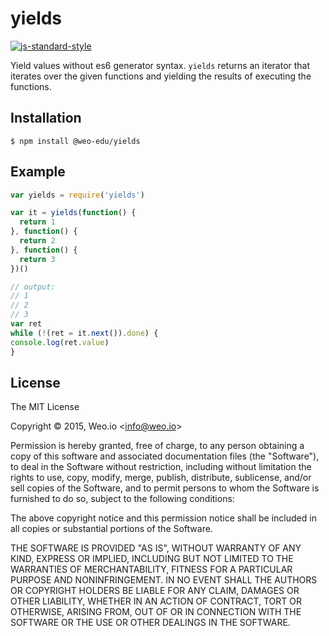 
# yields

[![js-standard-style](https://img.shields.io/badge/code%20style-standard-brightgreen.svg?style=flat)](https://github.com/feross/standard)

Yield values without es6 generator syntax. `yields` returns an iterator that iterates over the given functions and yielding the results of executing the functions.

## Installation

    $ npm install @weo-edu/yields

## Example

```js
var yields = require('yields')

var it = yields(function() {
  return 1
}, function() {
  return 2
}, function() {
  return 3
})()

// output:
// 1
// 2
// 3
var ret
while (!(ret = it.next()).done) {
console.log(ret.value)
}

```

## License

The MIT License

Copyright &copy; 2015, Weo.io &lt;info@weo.io&gt;

Permission is hereby granted, free of charge, to any person obtaining a copy of this software and associated documentation files (the "Software"), to deal in the Software without restriction, including without limitation the rights to use, copy, modify, merge, publish, distribute, sublicense, and/or sell copies of the Software, and to permit persons to whom the Software is furnished to do so, subject to the following conditions:

The above copyright notice and this permission notice shall be included in all copies or substantial portions of the Software.

THE SOFTWARE IS PROVIDED "AS IS", WITHOUT WARRANTY OF ANY KIND, EXPRESS OR IMPLIED, INCLUDING BUT NOT LIMITED TO THE WARRANTIES OF MERCHANTABILITY, FITNESS FOR A PARTICULAR PURPOSE AND NONINFRINGEMENT. IN NO EVENT SHALL THE AUTHORS OR COPYRIGHT HOLDERS BE LIABLE FOR ANY CLAIM, DAMAGES OR OTHER LIABILITY, WHETHER IN AN ACTION OF CONTRACT, TORT OR OTHERWISE, ARISING FROM, OUT OF OR IN CONNECTION WITH THE SOFTWARE OR THE USE OR OTHER DEALINGS IN THE SOFTWARE.
